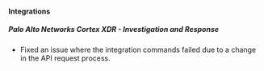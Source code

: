 
#### Integrations

##### Palo Alto Networks Cortex XDR - Investigation and Response

- Fixed an issue where the integration commands failed due to a change in the API request process.
